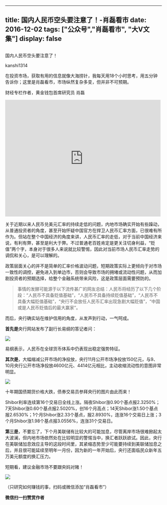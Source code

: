
---
title:  国内人民币空头要注意了！-肖磊看市
date: 2016-12-02
tags: ["公众号","肖磊看市", "大V文集"]
display: false
---


## 



国内人民币空头要注意了！




kanshi1314




在投资市场，获取有用的信息就像大海捞针，我每天用18个小时思考，用五分钟告诉你；这里是肖磊看市，市场纵然复杂多变，但并非不可预期。


财经专栏作者，黄金钱包首席研究员 肖磊



<iframe class="video_iframe" data-vidtype="1" style="z-index:1; " height="375" width="500" frameborder="0" src="https://v.qq.com/iframe/preview.html?width=500&amp;height=375&amp;auto=0&amp;vid=t0351ii8pwi" allowfullscreen=""></iframe>



关于近期以来人民币兑美元汇率的持续走低的问题，内地市场确实开始有些躁动，从普通投资者的角度，甚至开始怀疑中国官方在捍卫人民币汇率方面，已很难有所作为。但站在整个中国经济的角度来讲，人民币汇率的走低，对于当前中国经济来说，有利有弊，甚至是利大于弊。不过普通老百姓肯定是更关注切身利益，“贬值”两个字，本身对于很多人来说就比较警惕，因此对当前市场人民币汇率走势的调侃和关心，是可以理解的。



政策层面关心的并不是简单的汇率价格波动问题，短期政策实际上更倾向于对市场一致性的调控，避免进入到单边市，否则会导致市场的拥堵或流动性问题，从而加剧投资者的预期选择，给整个金融系统带来风险，这是政策层面需要预防的。



> 事情的发酵可能源于以下流传甚广的网友总结：人民币将经历了以下几个阶段：“人民币不具备贬值基础”，“人民币不具备持续贬值基础”，“人民币不具备大幅贬值基础”，“央行不会放任人民币汇率出现急剧大幅贬值”，“中国或是人民币贬值后的最大赢家”。



而后，央行确实站在维护信用的角度，从发声到行动，一气呵成。



**首先是**央行网站发布了副行长易纲的答记者问：



<img data-s="300,640" data-type="png" src="http://mmbiz.qpic.cn/mmbiz_png/rIYcHn0KrPQ6XVibDHNibCCyjszM1w0N8vrGo9v17ib1UOj2ovVT5O4Lm9WBZg3bWJIibVhqSrIs8k0YNic4G079p1A/0?wx_fmt=png" data-ratio="0.47440273037542663" data-w="879"/>

易纲表示，人民币在全球货币体系中仍表现出稳定强势特征。



**其次是**，大幅缩减公开市场的净投放，央行11月公开市场净投放150亿元，与9、10月央行公开市场净投放4600亿元、4414亿元相比，主动收缩流动性的意图非常明显。



<img data-s="300,640" data-type="png" src="http://mmbiz.qpic.cn/mmbiz_png/rIYcHn0KrPQ6XVibDHNibCCyjszM1w0N8vRjVFgflC2UWLbthLrBDUSR9piag3RBNhwakBB51uImg1xMWraalCJIA/0?wx_fmt=png" data-ratio="0.4223826714801444" data-w="1385"/>

十年期国债期货价格大跌，债券交易员参拜央行的图片由此而来！



Shibor利率连续第16个交易日全线上涨。隔夜Shibor涨0.90个基点报2.3250%；7天Shibor涨0.60个基点报2.5020%，创16个月高点；14天Shibor涨1.50个基点报2.6530%；1个月Shibor涨2.33个基点，报2.8930%，连涨16个交易日上涨；3个月Shibor涨1.98个基点报3.0556%，连涨31个交易日。



**第三是**，不要忘了，下个月美联储有比较大的可能加息，尽管离岸市场很难掀起太大波澜，但内地市场依然处在比较明显的警惕当中，换汇者跃跃欲试。因此，央行在美联储加息效应主导的这段时间里，其紧缩态势至少可能要持续到美联储加息之后，并且很可能延续至明年一月份，因为新的一年开始后，央行还面临民众新年五万美元额度的换汇压力。



短期看，建议金融市场不要跟央妈对赌！







<img data-ratio="1" data-s="300,640" src="http://mmbiz.qpic.cn/mmbiz_jpg/rIYcHn0KrPSjOtc2kgTPibsxhaoD4Krel3cd9hnIh6dkibBqkMukKKL7yLxCYzuogxEG3qoO5MCBQgbXbldPxcLw/640?wx_fmt=jpeg" data-type="jpeg" data-w="430" style="box-sizing: border-box !important; word-wrap: break-word !important; visibility: visible !important; width: auto !important;" width="auto">

（只研究如何赚钱的事，扫码或微信添加“肖磊看市”）




**微信扫一扫赞赏作者**













